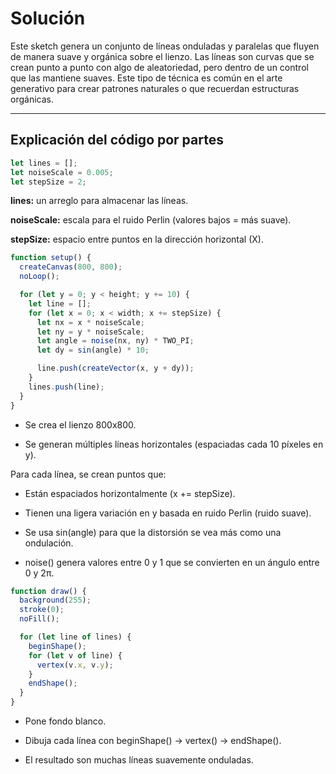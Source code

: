 # Solución

Este sketch genera un conjunto de líneas onduladas y paralelas que fluyen de manera suave y orgánica sobre el lienzo. Las líneas son curvas que se crean punto a punto con algo de aleatoriedad, pero dentro de un control que las mantiene suaves. Este tipo de técnica es común en el arte generativo para crear patrones naturales o que recuerdan estructuras orgánicas.

---

## Explicación del código por partes

```js
let lines = [];
let noiseScale = 0.005;
let stepSize = 2;
```

**lines:** un arreglo para almacenar las líneas.

**noiseScale:** escala para el ruido Perlin (valores bajos = más suave).

**stepSize:** espacio entre puntos en la dirección horizontal (X).

```js
function setup() {
  createCanvas(800, 800);
  noLoop();

  for (let y = 0; y < height; y += 10) {
    let line = [];
    for (let x = 0; x < width; x += stepSize) {
      let nx = x * noiseScale;
      let ny = y * noiseScale;
      let angle = noise(nx, ny) * TWO_PI;
      let dy = sin(angle) * 10;

      line.push(createVector(x, y + dy));
    }
    lines.push(line);
  }
}
```

- Se crea el lienzo 800x800.

- Se generan múltiples líneas horizontales (espaciadas cada 10 píxeles en y).

Para cada línea, se crean puntos que:

- Están espaciados horizontalmente (x += stepSize).

- Tienen una ligera variación en y basada en ruido Perlin (ruido suave).

- Se usa sin(angle) para que la distorsión se vea más como una ondulación.

- noise() genera valores entre 0 y 1 que se convierten en un ángulo entre 0 y 2π.

```js
function draw() {
  background(255);
  stroke(0);
  noFill();

  for (let line of lines) {
    beginShape();
    for (let v of line) {
      vertex(v.x, v.y);
    }
    endShape();
  }
}
```
- Pone fondo blanco.

- Dibuja cada línea con beginShape() → vertex() → endShape().

- El resultado son muchas líneas suavemente onduladas.
